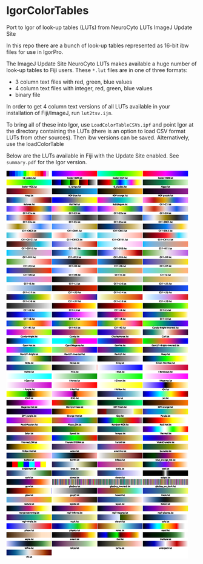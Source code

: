 # IgorColorTables
Port to Igor of look-up tables (LUTs) from NeuroCyto LUTs ImageJ Update Site

In this repo there are a bunch of look-up tables represented as 16-bit ibw files for use in IgorPro.

The ImageJ Update Site NeuroCyto LUTs makes available a huge number of look-up tables to Fiji users. These `*.lut` files are in one of three formats:

- 3 column text files with red, green, blue values
- 4 column text files with integer, red, green, blue values
- binary file

In order to get 4 column text versions of all LUTs available in your installation of Fiji/ImageJ, run `lut2tsv.ijm`.

To bring all of these into Igor, use `LoadColorTableCSVs.ipf` and point Igor at the directory containing the LUTs (there is an option to load CSV format LUTs from other sources). Then ibw versions can be saved. Alternatively, use the loadColorTable

Below are the LUTs available in Fiji with the Update Site enabled. See `summary.pdf` for the Igor version.

![img](img/montage.png?raw=true "image")